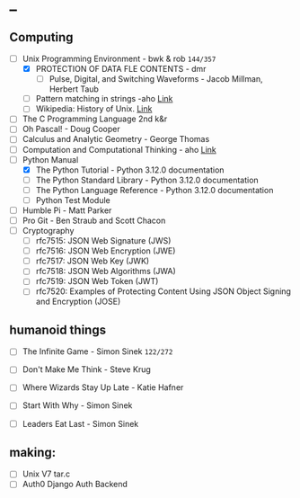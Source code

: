 # _

## Computing

  - [ ] Unix Programming Environment - bwk & rob  `144/357`
      - [x] PROTECTION OF DATA FLE CONTENTS - dmr
          - [ ] Pulse, Digital, and Switching Waveforms - Jacob Millman, Herbert Taub
      - [ ] Pattern matching in strings -aho [Link](https://scholar.google.com/citations?view_op=view_citation&hl=en&user=gb2r2ssAAAAJ&cstart=20&pagesize=80&citft=1&email_for_op=resun.saif%40gmail.com&citation_for_view=gb2r2ssAAAAJ:dhFuZR0502QC)
      - [ ] Wikipedia: History of Unix. [Link](https://en.wikipedia.org/wiki/History_of_Unix)
  - [ ] The C Programming Language 2nd k&r
  - [ ] Oh Pascal! - Doug Cooper
  - [ ] Calculus and Analytic Geometry - George Thomas
  - [ ] Computation and Computational Thinking - aho [Link](https://citeseerx.ist.psu.edu/document?repid=rep1&type=pdf&doi=cee7c2f06129ef93cebb6637db3169335f3dde6b)
  - [ ] Python Manual
      - [x] The Python Tutorial - Python 3.12.0 documentation
      - [ ] The Python Standard Library - Python 3.12.0 documentation
      - [ ] The Python Language Reference - Python 3.12.0 documentation
      - [ ] Python Test Module
  - [ ] Humble Pi - Matt Parker
  - [ ] Pro Git - Ben Straub and Scott Chacon
  - [ ] Cryptography
      - [ ] rfc7515: JSON Web Signature (JWS)
      - [ ] rfc7516: JSON Web Encryption (JWE)
      - [ ] rfc7517: JSON Web Key (JWK)
      - [ ] rfc7518: JSON Web Algorithms (JWA)
      - [ ] rfc7519: JSON Web Token (JWT)
      - [ ] rfc7520:  Examples of Protecting Content Using JSON Object Signing and Encryption (JOSE)

## humanoid things

  - [ ] The Infinite Game - Simon Sinek  `122/272`
  - [ ] Don't Make Me Think - Steve Krug
  - [ ] Where Wizards Stay Up Late - Katie Hafner
  - [ ] Start With Why - Simon Sinek
  - [ ] Leaders Eat Last - Simon Sinek


## making:

  - [ ] Unix V7 tar.c
  - [ ] Auth0 Django Auth Backend
